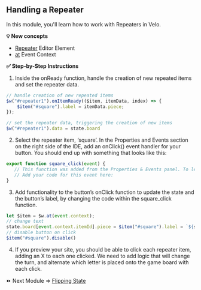 ## Handling a Repeater

In this module, you'll learn how to work with Repeaters in Velo.

**:bulb: New concepts**
- [Repeater](https://www.wix.com/velo/reference/$w/repeater) Editor Element
- [at](https://www.wix.com/velo/reference/$w/at) Event Context


**:white_check_mark: Step-by-Step Instructions**

1. Inside the onReady function, handle the creation of new repeated items and set the repeater data.
```JavaScript
// handle creation of new repeated items
$w("#repeater1").onItemReady(($item, itemData, index) => {
    $item("#square").label = itemData.piece;
});

// set the repeater data, triggering the creation of new items
$w("#repeater1").data = state.board
```

2. Select the repeater item, ‘square’. In the Properties and Events section on the right side of the IDE, add an onClick() event handler for your button. You should end up with something that looks like this:
```JavaScript
export function square_click(event) {
   // This function was added from the Properties & Events panel. To learn more, visit http://wix.to/UcBnC-4
   // Add your code for this event here:
}
```

3. Add functionality to the button’s onClick function to update the state and the button’s label, by changing the code within the square_click function.
```JavaScript
let $item = $w.at(event.context);
// change text
state.board[event.context.itemId].piece = $item("#square").label = `${state.player}`
// disable button on click
$item("#square").disable()
```

4. If you preview your site, you should be able to click each repeater item, adding an X to each one clicked. We need to add logic that will change the turn, and alternate which letter is placed onto the game board with each click.

:fast_forward: Next Module => [Flipping State](FLIP_STATE.md)
